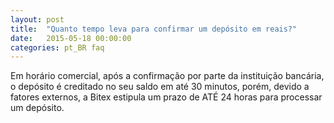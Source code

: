 ```yaml
---
layout: post
title:  "Quanto tempo leva para confirmar um depósito em reais?"
date:   2015-05-18 00:00:00
categories: pt_BR faq
---
```


Em horário comercial, após a confirmação por parte da instituição bancária, o depósito é creditado no seu saldo em até 30 minutos, porém, devido a fatores externos, a Bitex estipula um prazo de ATÉ 24 horas para processar um depósito.
